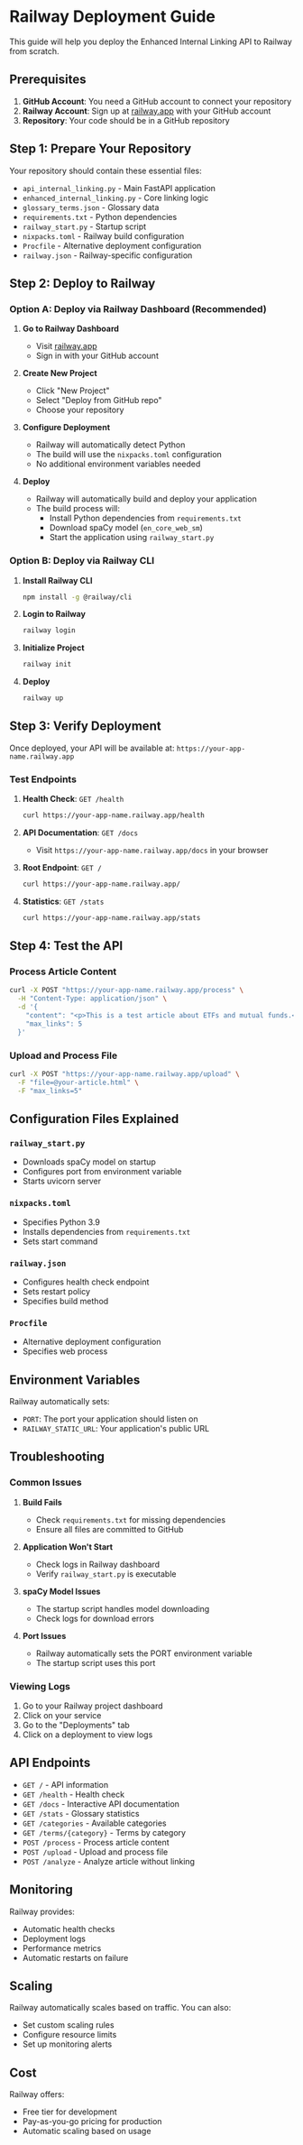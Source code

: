 # Railway Deployment Guide

This guide will help you deploy the Enhanced Internal Linking API to Railway from scratch.

## Prerequisites

1. **GitHub Account**: You need a GitHub account to connect your repository
2. **Railway Account**: Sign up at [railway.app](https://railway.app) with your GitHub account
3. **Repository**: Your code should be in a GitHub repository

## Step 1: Prepare Your Repository

Your repository should contain these essential files:

- `api_internal_linking.py` - Main FastAPI application
- `enhanced_internal_linking.py` - Core linking logic
- `glossary_terms.json` - Glossary data
- `requirements.txt` - Python dependencies
- `railway_start.py` - Startup script
- `nixpacks.toml` - Railway build configuration
- `Procfile` - Alternative deployment configuration
- `railway.json` - Railway-specific configuration

## Step 2: Deploy to Railway

### Option A: Deploy via Railway Dashboard (Recommended)

1. **Go to Railway Dashboard**
   - Visit [railway.app](https://railway.app)
   - Sign in with your GitHub account

2. **Create New Project**
   - Click "New Project"
   - Select "Deploy from GitHub repo"
   - Choose your repository

3. **Configure Deployment**
   - Railway will automatically detect Python
   - The build will use the `nixpacks.toml` configuration
   - No additional environment variables needed

4. **Deploy**
   - Railway will automatically build and deploy your application
   - The build process will:
     - Install Python dependencies from `requirements.txt`
     - Download spaCy model (`en_core_web_sm`)
     - Start the application using `railway_start.py`

### Option B: Deploy via Railway CLI

1. **Install Railway CLI**
   ```bash
   npm install -g @railway/cli
   ```

2. **Login to Railway**
   ```bash
   railway login
   ```

3. **Initialize Project**
   ```bash
   railway init
   ```

4. **Deploy**
   ```bash
   railway up
   ```

## Step 3: Verify Deployment

Once deployed, your API will be available at:
`https://your-app-name.railway.app`

### Test Endpoints

1. **Health Check**: `GET /health`
   ```bash
   curl https://your-app-name.railway.app/health
   ```

2. **API Documentation**: `GET /docs`
   - Visit `https://your-app-name.railway.app/docs` in your browser

3. **Root Endpoint**: `GET /`
   ```bash
   curl https://your-app-name.railway.app/
   ```

4. **Statistics**: `GET /stats`
   ```bash
   curl https://your-app-name.railway.app/stats
   ```

## Step 4: Test the API

### Process Article Content

```bash
curl -X POST "https://your-app-name.railway.app/process" \
  -H "Content-Type: application/json" \
  -d '{
    "content": "<p>This is a test article about ETFs and mutual funds.</p>",
    "max_links": 5
  }'
```

### Upload and Process File

```bash
curl -X POST "https://your-app-name.railway.app/upload" \
  -F "file=@your-article.html" \
  -F "max_links=5"
```

## Configuration Files Explained

### `railway_start.py`
- Downloads spaCy model on startup
- Configures port from environment variable
- Starts uvicorn server

### `nixpacks.toml`
- Specifies Python 3.9
- Installs dependencies from `requirements.txt`
- Sets start command

### `railway.json`
- Configures health check endpoint
- Sets restart policy
- Specifies build method

### `Procfile`
- Alternative deployment configuration
- Specifies web process

## Environment Variables

Railway automatically sets:
- `PORT`: The port your application should listen on
- `RAILWAY_STATIC_URL`: Your application's public URL

## Troubleshooting

### Common Issues

1. **Build Fails**
   - Check `requirements.txt` for missing dependencies
   - Ensure all files are committed to GitHub

2. **Application Won't Start**
   - Check logs in Railway dashboard
   - Verify `railway_start.py` is executable

3. **spaCy Model Issues**
   - The startup script handles model downloading
   - Check logs for download errors

4. **Port Issues**
   - Railway automatically sets the PORT environment variable
   - The startup script uses this port

### Viewing Logs

1. Go to your Railway project dashboard
2. Click on your service
3. Go to the "Deployments" tab
4. Click on a deployment to view logs

## API Endpoints

- `GET /` - API information
- `GET /health` - Health check
- `GET /docs` - Interactive API documentation
- `GET /stats` - Glossary statistics
- `GET /categories` - Available categories
- `GET /terms/{category}` - Terms by category
- `POST /process` - Process article content
- `POST /upload` - Upload and process file
- `POST /analyze` - Analyze article without linking

## Monitoring

Railway provides:
- Automatic health checks
- Deployment logs
- Performance metrics
- Automatic restarts on failure

## Scaling

Railway automatically scales based on traffic. You can also:
- Set custom scaling rules
- Configure resource limits
- Set up monitoring alerts

## Cost

Railway offers:
- Free tier for development
- Pay-as-you-go pricing for production
- Automatic scaling based on usage 